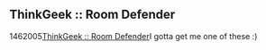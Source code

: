 <article><h2>ThinkGeek :: Room Defender</h2><time><span class="day">14</span><span class="month">6</span><span class="year">2005</span></time><a href="http://www.thinkgeek.com/cubegoodies/toys/71bc/">ThinkGeek :: Room Defender</a>I gotta get me one of these :)</article>